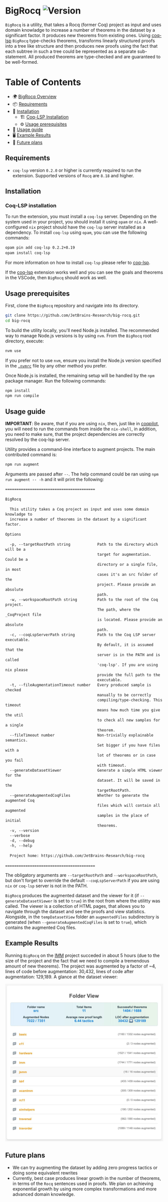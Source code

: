 # BigRocq ![Version](https://img.shields.io/badge/version-v0.0.1-blue?style=flat-square)

`BigRocq` is a utility, that takes a Rocq (former Coq) project as input and uses domain knowladge to increase a number of theorems in the dataset by a significant factor. It produces new theorems from existing ones. Using [coq-lsp](https://github.com/ejgallego/coq-lsp) `BigRocq` type-checks theorems, transforms linearly structured proofs into a tree like structure and then produces new proofs using the fact that each subtree in such a tree could be represented as a separate sub-statement. All produced theorems are type-checked and are guaranteed to be well-formed.

# Table of Contents

- 🌍 [BigRocq Overview](#bigrocq-version)
- 📦 [Requirements](#requirements)
- 🔧 [Installation](#installation)
  - 🏗 [Coq-LSP Installation](#coq-lsp-installation)
  - ⚙️ [Usage prerequisites](#usage-prerequisites)
- 🎯 [Usage guide](#usage-guide)
- 🖥️ [Example Results](#example-results)
- 🚧 [Future plans](#future-plans)

## Requirements

* `coq-lsp` version `0.2.0` or higher is currently required to run the extension. Supported versions of `Rocq` are `8.18` and higher.

## Installation

### Coq-LSP installation

To run the extension, you must install a `coq-lsp` server. Depending on the system used in your project, you should install it using `opam` or `nix`. A well-configured `nix` project should have the `coq-lsp` server installed as a dependency. To install `coq-lsp` using `opam`, you can use the following commands: 
```bash
opam pin add coq-lsp 0.2.2+8.19
opam install coq-lsp
```
For more information on how to install `coq-lsp` please refer to [coq-lsp](https://github.com/ejgallego/coq-lsp). 

If the [coq-lsp](https://github.com/ejgallego/coq-lsp) extension works well and you can see the goals and theorems in the VSCode, then `BigRocq` should work as well.

## Usage prerequisites

First, clone the `BigRocq` repository and navigate into its directory.
```bash
git clone https://github.com/JetBrains-Research/big-rocq.git
cd big-rocq
```

To build the utility locally, you'll need Node.js installed. The recommended way to manage Node.js versions is by using `nvm`. From the `BigRocq` root directory, execute:
```bash
nvm use
```
If you prefer not to use `nvm`, ensure you install the Node.js version specified in the [`.nvmrc`](.nvmrc) file by any other method you prefer.

Once Node.js is installed, the remaining setup will be handled by the `npm` package manager. Run the following commands:
```bash
npm install
npm run compile
```

## Usage guide

**IMPORTANT**: Be aware, that if you are using `nix`, then, just like in [coqpilot](https://github.com/JetBrains-Research/coqpilot), you will need to run the commands from inside the `nix-shell`, in addition, you need to make sure, that the project dependencies are correctly resolved by the coq-lsp server. 

Utility provides a command-line interface to augment projects. The main contributed command is: 
```bash
npm run augment 
```

Arguments are passed after `--`. The help command could be ran using `npm run augment -- -h` and it will print the following:
```
========================================

BigRocq

  This utility takes a Coq project as input and uses some domain knowladge to   
  increase a number of theorems in the dataset by a significant factor.         

Options

  -p, --targetRootPath string            Path to the directory which will be a  
                                         target for augmentation. Could be a    
                                         directory or a single file, in most    
                                         cases it's an src folder of the        
                                         project. Please provide an absolute    
                                         path.                                  
  -w, --workspaceRootPath string         Path to the root of the Coq project.   
                                         The path, where the _CoqProject file   
                                         is located. Please provide an absolute 
                                         path.                                  
  -c, --coqLspServerPath string          Path to the Coq LSP server executable. 
                                         By default, it is assumed that the     
                                         server is in the PATH and is called    
                                         'coq-lsp'. If you are using nix please 
                                         provide the full path to the           
                                         executable.                            
  -t, --fileAugmentationTimeout number   Every produced sample is checked       
                                         manually to be correctly               
                                         compiling/type-checking. This timeout  
                                         means how much time you give the util  
                                         to check all new samples for a single  
                                         theorem.                               
  --fileTimeout number                   Non-trivially explainable semantics.   
                                         Set bigger if you have files with a    
                                         lot of theorems or in case you fail    
                                         with timeout.                          
  --generateDatasetViewer                Generate a simple HTML viewer for the  
                                         dataset. It will be saved in the       
                                         targetRootPath.                        
  --generateAugmentedCoqFiles            Whether to generate the augmented Coq  
                                         files which will contain all augmented 
                                         samples in the place of initial        
                                         theorems.                              
  -v, --version                                                                 
  --verbose                                                                     
  -d, --debug                                                                   
  -h, --help                                                                    

  Project home: https://github.com/JetBrains-Research/big-rocq 

========================================
```

The obligatory arguments are `--targetRootPath` and `--workspaceRootPath`, but don't forget to override the default `--coqLspServerPath` if you are using `nix` or `coq-lsp` server is not in the PATH.

`BigRocq` produces the augmented dataset and the viewer for it (if `--generateDatasetViewer` is set to `true`) in the root from where the utilitty was called. The viewer is a collection of HTML pages, that allows you to navigate through the dataset and see the proofs and view statistics. Alongside, in the `tempDatasetView` folder an `augmentedFiles` subdirectory is generated (when `--generateAugmentedCoqFiles` is set to `true`), which contains the augmented Coq files.

## Example Results

Running `BigRocq` on the [IMM](https://github.com/weakmemory/imm) project succeded in about 5 hours (due to the size of the project and the fact that we need to compile a tremendous amount of new theorems). The project was augmented by a factor of ~4, lines of code before augmentation: 30,432, lines of code after augmentation: 129,189. A glance at the dataset viewer:

![Dataset Viewer](etc/img/imm-dataset-viewer.jpg)



## Future plans

- We can try augmenting the dataset by adding zero progress tactics or doing some equivalent rewrites 
- Currently, best case produces linear growth in the number of theorems, in terms of the `Rocq` sentences used in proofs. We plan on achieving exponential growth by using more complex transformations and more advanced domain knowledge.